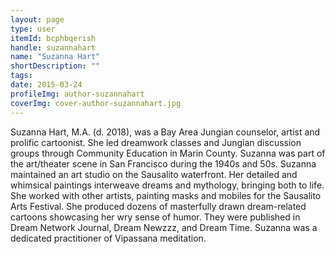 ```yaml
---
layout: page
type: user
itemId: bcphbqerish
handle: suzannahart
name: "Suzanna Hart"
shortDescription: ""
tags:
date: 2015-03-24
profileImg: author-suzannahart
coverImg: cover-author-suzannahart.jpg
---
```


Suzanna Hart, M.A. (d. 2018), was a Bay Area Jungian counselor, artist and prolific cartoonist. She led dreamwork classes and Jungian discussion groups through Community Education in Marin County. Suzanna was part of the art/theater scene in San Francisco during the 1940s and 50s. Suzanna maintained an art studio on the Sausalito waterfront. Her detailed and whimsical paintings interweave dreams and mythology, bringing both to life.  She worked with other artists, painting masks and mobiles for the Sausalito Arts Festival.  She produced dozens of masterfully drawn dream-related cartoons showcasing her wry sense of humor.  They were published in Dream Network Journal, Dream Newzzz, and Dream Time.  Suzanna was a dedicated practitioner of Vipassana meditation. 